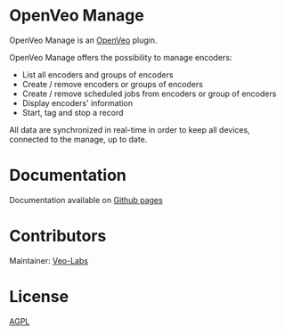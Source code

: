 # OpenVeo Manage

OpenVeo Manage is an [OpenVeo](https://github.com/veo-labs/openveo-core) plugin.

OpenVeo Manage offers the possibility to manage encoders:

- List all encoders and groups of encoders
- Create / remove encoders or groups of encoders
- Create / remove scheduled jobs from encoders or group of encoders
- Display encoders' information
- Start, tag and stop a record

All data are synchronized in real-time in order to keep all devices, connected to the manage, up to date.

# Documentation

Documentation available on [Github pages](http://veo-labs.github.io/openveo-manage/6.0.1/index.html)

# Contributors

Maintainer: [Veo-Labs](http://www.veo-labs.com/)

# License

[AGPL](http://www.gnu.org/licenses/agpl-3.0.en.html)
